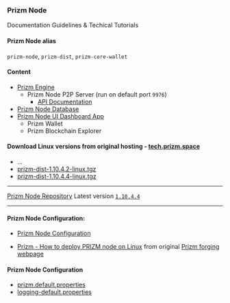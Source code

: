 ### Prizm Node
Documentation Guidelines & Techical Tutorials

#### Prizm Node alias
`prizm-node`, `prizm-dist`, `prizm-core-wallet`

#### Content
  - [Prizm Engine](./PrizmEngine.jar)
    - Prizm Node P2P Server (run on default port `9976`)
      - [API Documentation](http://blockchain.prizm.space/api-doc/PRIZM_API.html)
  - [Prizm Node Database](./prizm_db)
  - [Prizm Node UI Dashboard App](./html/ui)
    - Prizm Wallet
    - Prizm Blockchain Explorer

#### Download Linux versions from original hosting - [tech.prizm.space](http://tech.prizm.space/)
- ...
- [prizm-dist-1.10.4.2-linux.tgz](http://tech.prizm.space/files/prizm-dist-1.10.4.2-linux.tgz)
- [prizm-dist-1.10.4.4-linux.tgz](http://tech.prizm.space/files/prizm-dist-1.10.4.4-linux.tgz)


---
[Prizm Node Repository](../prizm_node)
Latest version [`1.10.4.4`](http://tech.prizm.space/files/prizm-dist-1.10.4.4-linux.tgz)


---
#### Prizm Node Configuration:

- [Prizm Node Configuration](./prizm_node/prizm_node_conf_doc.md)

- [Prizm - How to deploy PRIZM node on Linux](./Prizm_How_to_deploy_PRIZM_node_on_Linux.md)
from original [Prizm forging webpage](https://pzm.space/en/prizm-forging)



#### Prizm Node Configuration
- [prizm.default.properties](./prizm.default.properties)
- [logging-default.properties](./logging-default.properties)
